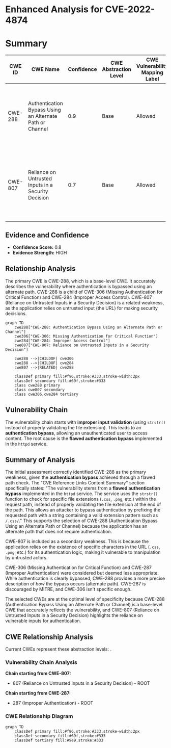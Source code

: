 # Enhanced Analysis for CVE-2022-4874

# Summary
| CWE ID | CWE Name | Confidence | CWE Abstraction Level | CWE Vulnerability Mapping Label | CWE-Vulnerability Mapping Notes |
|---|---|---|---|---|---|
| CWE-288 | Authentication Bypass Using an Alternate Path or Channel | 0.9 | Base | Allowed | Primary CWE. The vulnerability bypasses authentication by using an alternate path that doesn't require authentication. |
| CWE-807 | Reliance on Untrusted Inputs in a Security Decision | 0.7 | Base | Allowed | Secondary CWE. The vulnerability relies on the existence of specific characters in the URL, which can be manipulated by an attacker. |

## Evidence and Confidence

*   **Confidence Score:** 0.8
*   **Evidence Strength:** HIGH

## Relationship Analysis
The primary CWE is CWE-288, which is a base-level CWE. It accurately describes the vulnerability where authentication is bypassed using an alternate path. CWE-288 is a child of CWE-306 (Missing Authentication for Critical Function) and CWE-284 (Improper Access Control). CWE-807 (Reliance on Untrusted Inputs in a Security Decision) is a related weakness, as the application relies on untrusted input (the URL) for making security decisions.

```mermaid
graph TD
    cwe288["CWE-288: Authentication Bypass Using an Alternate Path or Channel"]
    cwe306["CWE-306: Missing Authentication for Critical Function"]
    cwe284["CWE-284: Improper Access Control"]
    cwe807["CWE-807: Reliance on Untrusted Inputs in a Security Decision"]
    
    cwe288 -->|CHILDOF| cwe306
    cwe288 -->|CHILDOF| cwe284
    cwe807 -->|RELATED| cwe288
    
    classDef primary fill:#f96,stroke:#333,stroke-width:2px
    classDef secondary fill:#69f,stroke:#333
    class cwe288 primary
    class cwe807 secondary
    class cwe306,cwe284 tertiary
```

## Vulnerability Chain
The vulnerability chain starts with **improper input validation** (using `strstr()` instead of properly validating the file extension). This leads to an **authentication bypass**, allowing an unauthenticated user to access content. The root cause is the **flawed authentication bypass** implemented in the `httpd` service.

## Summary of Analysis
The initial assessment correctly identified CWE-288 as the primary weakness, given the **authentication bypass** achieved through a flawed path check. The "CVE Reference Links Content Summary" section specifically states: "The vulnerability stems from a **flawed authentication bypass** implemented in the `httpd` service. The service uses the `strstr()` function to check for specific file extensions (`.css`, `.png`, etc.) within the request path, instead of properly validating the file extension at the end of the path. This allows an attacker to bypass authentication by prefixing the requested path with a string containing a valid extension pattern such as `/.css/`." This supports the selection of CWE-288 (Authentication Bypass Using an Alternate Path or Channel) because the application has an alternate path that does not require authentication.

CWE-807 is included as a secondary weakness. This is because the application relies on the existence of specific characters in the URL (`.css`, `.png`, etc.) for its authentication logic, making it vulnerable to manipulation by untrusted actors.

CWE-306 (Missing Authentication for Critical Function) and CWE-287 (Improper Authentication) were considered but deemed less appropriate. While authentication is clearly bypassed, CWE-288 provides a more precise description of *how* the bypass occurs (alternate path). CWE-287 is discouraged by MITRE, and CWE-306 isn't specific enough.

The selected CWEs are at the optimal level of specificity because CWE-288 (Authentication Bypass Using an Alternate Path or Channel) is a base-level CWE that accurately reflects the vulnerability, and CWE-807 (Reliance on Untrusted Inputs in a Security Decision) highlights the reliance on vulnerable inputs for authentication.


## CWE Relationship Analysis

Current CWEs represent these abstraction levels: .


### Vulnerability Chain Analysis

**Chain starting from CWE-807:**
- 807 (Reliance on Untrusted Inputs in a Security Decision) - ROOT


**Chain starting from CWE-287:**
- 287 (Improper Authentication) - ROOT



### CWE Relationship Diagram

```mermaid
graph TD
    classDef primary fill:#f96,stroke:#333,stroke-width:2px
    classDef secondary fill:#69f,stroke:#333
    classDef tertiary fill:#9e9,stroke:#333
```